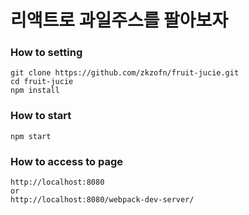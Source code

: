 # 리액트로 과일주스를 팔아보자

### How to setting
```npm
git clone https://github.com/zkzofn/fruit-jucie.git
cd fruit-jucie
npm install
```

### How to start
```npm
npm start
```

### How to access to page
```npm
http://localhost:8080
or
http://localhost:8080/webpack-dev-server/
```